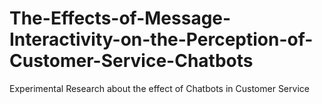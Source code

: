 # The-Effects-of-Message-Interactivity-on-the-Perception-of-Customer-Service-Chatbots
Experimental Research about the effect of Chatbots in Customer Service

